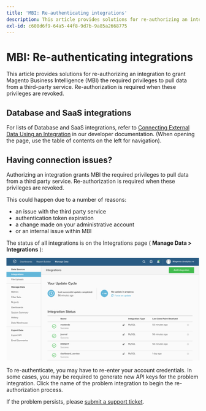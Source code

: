 ```yaml
---
title: 'MBI: Re-authenticating integrations'
description: This article provides solutions for re-authorizing an integration to grant Magento Business Intelligence (MBI) the required privileges to pull data from a third-party service. Re-authorization is required when these privileges are revoked.
exl-id: c608d6f9-64a5-44f8-9d7b-9a85a2668775
---
```

# MBI: Re-authenticating integrations

This article provides solutions for re-authorizing an integration to grant Magento Business Intelligence (MBI) the required privileges to pull data from a third-party service. Re-authorization is required when these privileges are revoked.

## Database and SaaS integrations

For lists of Database and SaaS integrations, refer to [Connecting External Data Using an Integration](https://docs.magento.com/mbi/data-analyst/importing-data/integrations/integrations.html) in our developer documentation. (When opening the page, use the table of contents on the left for navigation).

## Having connection issues?

Authorizing an integration grants MBI the required privileges to pull data from a third party service. Re-authorization is required when these privileges are revoked.

This could happen due to a number of reasons:

* an issue with the third party service
* authentication token expiration
* a change made on your administrative account
* or an internal issue within MBI

The status of all integrations is on the Integrations page ( **Manage Data > Integrations** ):

![Integrations_page.png](assets/Integrations_page.png)

To re-authenticate, you may have to re-enter your account credentials. In some cases, you may be required to generate new API keys for the problem integration. Click the name of the problem integration to begin the re-authorization process.

If the problem persists, please [submit a support ticket](/help/help-center-guide/help-center/magento-help-center-user-guide.md#submit-ticket).
